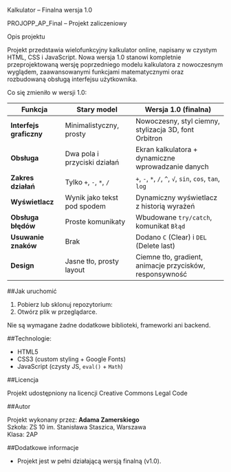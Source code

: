 Kalkulator – Finalna wersja 1.0

PROJOPP_AP_Final – Projekt zaliczeniowy

Opis projektu

Projekt przedstawia wielofunkcyjny kalkulator online, napisany w czystym HTML, CSS i JavaScript.
Nowa wersja 1.0 stanowi kompletnie przeprojektowaną wersję poprzedniego modelu kalkulatora z nowoczesnym wyglądem, zaawansowanymi funkcjami matematycznymi oraz rozbudowaną obsługą interfejsu użytkownika.

Co się zmieniło w wersji 1.0:

| Funkcja                  | Stary model                      | Wersja 1.0 (finalna)                                      |
|--------------------------|----------------------------------|-----------------------------------------------------------|
| **Interfejs graficzny**  | Minimalistyczny, prosty          | Nowoczesny, styl ciemny, stylizacja 3D, font Orbitron     |
| **Obsługa**              | Dwa pola i przyciski działań     | Ekran kalkulatora + dynamiczne wprowadzanie danych        |
| **Zakres działań**       | Tylko `+`, `-`, `*`, `/`         | `+`, `-`, `*`, `/`, `^`, `√`, `sin`, `cos`, `tan`, `log`  |
| **Wyświetlacz**          | Wynik jako tekst pod spodem      | Dynamiczny wyświetlacz z historią wyrażeń                 |
| **Obsługa błędów**       | Proste komunikaty                | Wbudowane `try/catch`, komunikat `Błąd`                   |
| **Usuwanie znaków**      | Brak                             | Dodano `C` (Clear) i `DEL` (Delete last)                  |
| **Design**               | Jasne tło, prosty layout         | Ciemne tło, gradient, animacje przycisków, responsywność  |


##Jak uruchomić

1. Pobierz lub sklonuj repozytorium:
2. Otwórz plik w przeglądarce.

Nie są wymagane żadne dodatkowe biblioteki, frameworki ani backend.

##Technologie:
- HTML5
- CSS3 (custom styling + Google Fonts)
- JavaScript (czysty JS, `eval()` + `Math`)

##Licencja

Projekt udostępniony na licencji Creative Commons Legal Code

##Autor

Projekt wykonany przez: **Adama Zamerskiego**  
Szkoła: ZS 10 im. Stanisława Staszica, Warszawa  
Klasa: 2AP

##Dodatkowe informacje

- Projekt jest w pełni działającą wersją finalną (v1.0).

